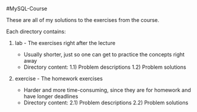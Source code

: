 #MySQL-Course

These are all of my solutions to the exercises from the course.

Each directory contains:

1) lab - The exercises right after the lecture
	- Usually shorter, just so one can get to practice the concepts right away
	- Directory content:
	1.1) Problem descriptions
	1.2) Problem solutions

2) exercise - The homework exercises
	- Harder and more time-consuming, since they are for homework and have longer deadlines
	- Directory content:
	2.1) Problem descriptions
	2.2) Problem solutions
